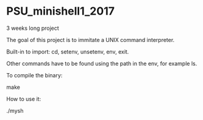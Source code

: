 # PSU_minishell1_2017

3 weeks long project

The goal of this project is to immitate a UNIX command interpreter.

Built-in to import: cd, setenv, unsetenv, env, exit.

Other commands have to be found using the path in the env, for example ls.

To compile the binary:

make

How to use it:

./mysh
